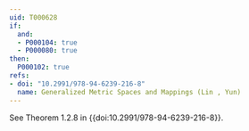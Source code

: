 ```yaml
---
uid: T000628
if:
  and:
  - P000104: true
  - P000080: true
then:
  P000102: true
refs:
- doi: "10.2991/978-94-6239-216-8"
  name: Generalized Metric Spaces and Mappings (Lin , Yun)
---
```


See Theorem 1.2.8 in {{doi:10.2991/978-94-6239-216-8}}.
